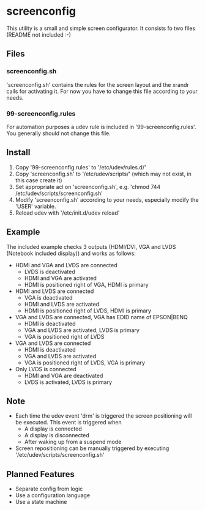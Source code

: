 screenconfig
============

This utility is a small and simple screen configurator. It consists fo two files (README not included :-)

Files
-----

### screenconfig.sh

'screenconfig.sh' contains the rules for the screen layout and the xrandr calls for activating it. For now you have to change this file according to your needs.

### 99-screenconfig.rules

For automation purposes a udev rule is included in '99-screenconfig.rules'. You generally should not change this file.

Install
-------

1. Copy '99-screenconfig.rules' to '/etc/udev/rules.d/'
2. Copy 'screenconfig.sh' to '/etc/udev/scripts/' (which may not exist, in this case create it)
3. Set appropriate acl on 'screenconfig.sh', e.g. 'chmod 744 /etc/udev/scripts/screenconfig.sh'
4. Modify 'screenconfig.sh' according to your needs, especially modify the 'USER' variable.
5. Reload udev with '/etc/init.d/udev reload'

Example
-------

The included example checks 3 outputs (HDMI/DVI, VGA and LVDS (Notebook included display)) and works as follows:

* HDMI and VGA and LVDS are connected
    * LVDS is deactivated
    * HDMI and VGA are activated
    * HDMI is positioned right of VGA, HDMI is primary
* HDMI and LVDS are connected
    * VGA is deactivated
    * HDMI and LVDS are activated
    * HDMI is positioned right of LVDS, HDMI is primary
* VGA and LVDS are connected, VGA has EDID name of EPSON|BENQ
    * HDMI is deactivated
    * VGA and LVDS are activated, LVDS is primary
    * VGA is positioned right of LVDS
* VGA and LVDS are connected
    * HDMI is deactivated
    * VGA and LVDS are activated
    * VGA is positioned right of LVDS, VGA is primary
* Only LVDS is connected
    * HDMI and VGA are deactivated
    * LVDS is activated, LVDS is primary

Note
----

* Each time the udev event 'drm' is triggered the screen positioning will be executed. This event is triggered when
    * A display is connected
    * A display is disconnected
    * After waking up from a suspend mode
* Screen repositioning can be manually triggered by executing '/etc/udev/scripts/screenconfig.sh'

Planned Features
----------------

* Separate config from logic
* Use a configuration language
* Use a state machine
